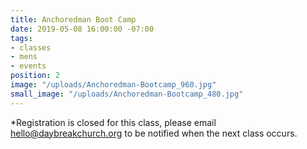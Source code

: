 ```yaml
---
title: Anchoredman Boot Camp
date: 2019-05-08 16:00:00 -07:00
tags:
- classes
- mens
- events
position: 2
image: "/uploads/Anchoredman-Bootcamp_960.jpg"
small_image: "/uploads/Anchoredman-Bootcamp_480.jpg"
---
```


*Registration is closed for this class, please email [hello@daybreakchurch.org](hello@daybreakchurch.org) to be notified when the next class occurs.
